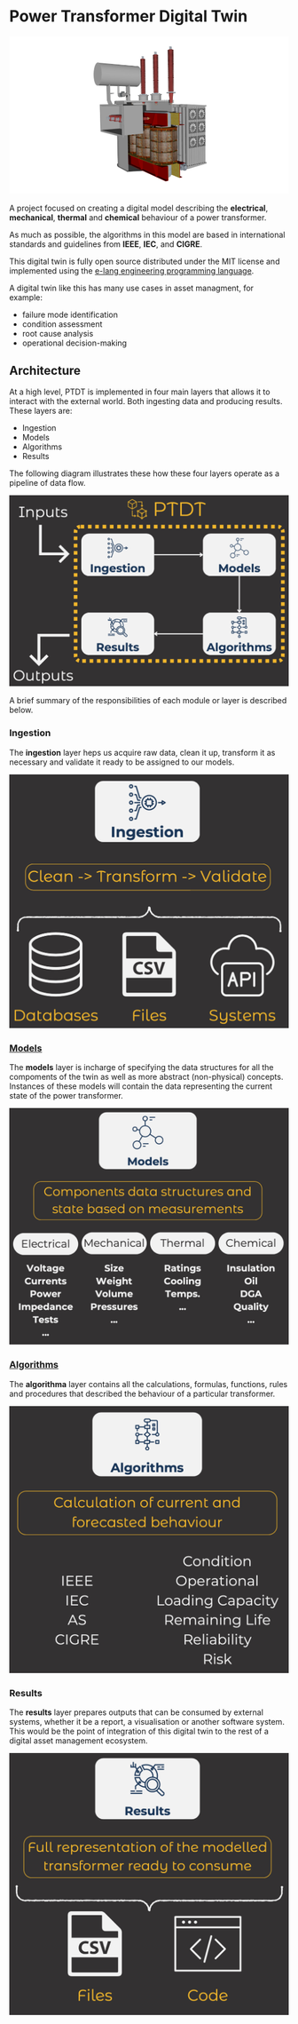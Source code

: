 # Power Transformer Digital Twin

![Power Transformer](./images//power-transformer.png)

A project focused on creating a digital model describing the **electrical**, **mechanical**, **thermal** and **chemical** behaviour of a power transformer.


As much as possible, the algorithms in this model are based in international standards and guidelines from **IEEE**, **IEC**, and **CIGRE**.

This digital twin is fully open source distributed under the MIT license and implemented using the [e-lang engineering programming language](https://github.com/EngineersTools/e-lang).

A digital twin like this has many use cases in asset managment, for example:
- failure mode identification
- condition assessment
- root cause analysis
- operational decision-making

## Architecture

At a high level, PTDT is implemented in four main layers that allows it to interact with the external world. Both ingesting data and producing results. These layers are:

- Ingestion
- Models
- Algorithms
- Results

The following diagram illustrates these how these four layers operate as a pipeline of data flow.

![architecture](./images/architecture.png)

A brief summary of the responsibilities of each module or layer is described below.

### Ingestion

The **ingestion** layer heps us acquire raw data, clean it up, transform it as necessary and validate it ready to be assigned to our models.

![ingestion](./images/ingestion.png)

### [Models](./src/models/)

The **models** layer is incharge of specifying the data structures for all the compoments of the twin as well as more abstract (non-physical) concepts. Instances of these models will contain the data representing the current state of the power transformer.

![models](./images/models.png)

### [Algorithms](./src/algorithms/)

The **algorithma** layer contains all the calculations, formulas, functions, rules and procedures that described the behaviour of a particular transformer.

![algorithms](./images/algorithms.png)

### Results

The **results** layer prepares outputs that can be consumed by external systems, whether it be a report, a visualisation or another software system. This would be the point of integration of this digital twin to the rest of a digital asset management ecosystem.

![results](./images/results.png)